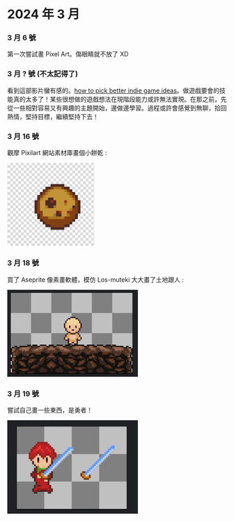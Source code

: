 # 2024 年 3 月

### 3 月 6 號

第一次嘗試畫 Pixel Art。傷眼睛就不放了 XD

### 3 月 ? 號 (不太記得了)

看到這部影片蠻有感的。[how to pick better indie game ideas](https://www.youtube.com/watch?v=_4tBL5uTosA&list=LL&index=11&t=6s&ab_channel=GameCourier)。做遊戲要會的技能真的太多了！某些很想做的遊戲想法在現階段能力或許無法實現。在那之前，先從一些相對容易又有興趣的主題開始，邊做邊學習。過程或許會感覺到無聊，拾回熱情，堅持目標，繼續堅持下去！

### 3 月 16 號

觀摩 Pixilart 網站素材庫畫個小餅乾 :

<img src="./image/1.png" width="200"/>

### 3 月 18 號

買了 Aseprite 像素畫軟體，模仿 Los-muteki 大大畫了土地跟人 :

<img src="./image/2.png" width="300"/>

### 3 月 19 號

嘗試自己畫一些東西，是勇者！

<img src="./image/3.png" width="300"/>